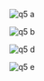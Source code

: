 


![q5 a](https://github.com/user-attachments/assets/9190a996-6f89-4e74-ab98-44a5a7a53d30)

![q5 b](https://github.com/user-attachments/assets/c9659c11-c7f1-42bf-a60e-d13e2dc8e348)

![q5 d](https://github.com/user-attachments/assets/c6d586bb-0342-425d-b0c8-a5d345dc4268)

![q5 e](https://github.com/user-attachments/assets/59bfd547-776f-4d70-b3ec-3c31e3f3cc7d)
